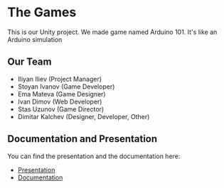 # The Games
This is our Unity project. We made game named Arduino 101. It's like an Arduino simulation

## Our Team

- Iliyan Iliev (Project Manager)
- Stoyan Ivanov (Game Developer)
- Ema Mateva (Game Designer)
- Ivan Dimov (Web Developer)
- Stas Uzunov (Game Director)
- Dimitar Kalchev (Designer, Developer, Other)

## Documentation and Presentation

You can find the presentation and the documentation here:
* [Presentation](https://codingburgas-my.sharepoint.com/:p:/g/personal/emmateva18_codingburgas_bg/EWtVDHLZ0ndLsCBMNQJvrY8BREurZ2m4ARIDW9Ewy9k32g?e=oGhZ7S)
* [Documentation](https://codingburgas-my.sharepoint.com/:w:/g/personal/emmateva18_codingburgas_bg/Eftb_JhE33pGhIpIC8wIsAYBSF00PmSvqIzWUv1Vy-KSTw?e=08nVC4)

